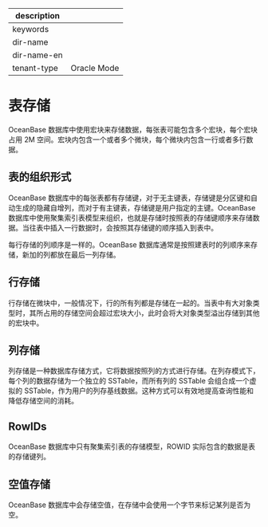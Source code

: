 |description||
|---|---|
|keywords||
|dir-name||
|dir-name-en||
|tenant-type|Oracle Mode|

# 表存储 

OceanBase 数据库中使用宏块来存储数据，每张表可能包含多个宏块，每个宏块占用 2M 空间。宏块内包含一个或者多个微块，每个微块内包含一行或者多行数据。

## 表的组织形式 

OceanBase 数据库中的每张表都有存储键，对于无主键表，存储键是分区键和自动生成的隐藏自增列，而对于有主键表，存储键是用户指定的主键。OceanBase 数据库中使用聚集索引表模型来组织，也就是存储时按照表的存储键顺序来存储数据。当往表中插入一行数据时，会按照其存储键的顺序插入到表中。

每行存储的列顺序是一样的。OceanBase 数据库通常是按照建表时的列顺序来存储，新加的列都放在最后一列存储。

## 行存储 

行存储在微块中，一般情况下，行的所有列都是存储在一起的。当表中有大对象类型时，其所占用的存储空间会超过宏块大小，此时会将大对象类型溢出存储到其他的宏块中。

## 列存储

列存储是一种数据库存储方式，它将数据按照列的方式进行存储。在列存模式下，每个列的数据存储为一个独立的 SSTable，而所有列的 SSTable 会组合成一个虚拟的 SSTable，作为用户的列存基线数据。这种方式可以有效地提高查询性能和降低存储空间的消耗。

## RowIDs

OceanBase 数据库中只有聚集索引表的存储模型，ROWID 实际包含的数据是表的存储键列。

## 空值存储 

OceanBase 数据库中会存储空值，在存储中会使用一个字节来标记某列是否为空。
